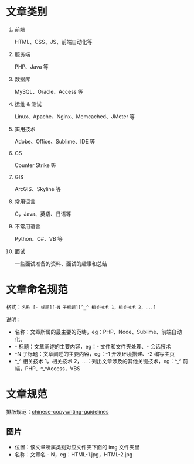 # 文章类别

1.  前端 

    HTML、CSS、JS、前端自动化等
2.  服务端 

    PHP、Java 等
3.  数据库 

    MySQL、Oracle、Access 等
4.  运维 & 测试 

    Linux、Apache、Nginx、Memcached、JMeter 等
5.  实用技术 

    Adobe、Office、Sublime、IDE 等
6.  CS

    Counter Strike 等
7.  GIS

    ArcGIS、Skyline 等
8.  常用语言 

    C，Java、英语、日语等
9.  不常用语言 

    Python、C#、VB 等
10. 面试 

    一些面试准备的资料、面试的趣事和总结

# 文章命名规范

格式：`名称 [- 标题][-N 子标题][^_^ 相关技术 1，相关技术 2，...]`

说明：

-   名称：文章所属的最主要的范畴，eg：PHP、Node、Sublime、前端自动化、
-   \- 标题：文章阐述的主要内容，eg：- 文件和文件夹处理、- 会话技术
-   \-N 子标题：文章阐述的主要内容，eg：-1 开发环境搭建、-2 编写主页
-   ^\_^ 相关技术 1，相关技术 2，...：列出文章涉及的其他关键技术，eg：^\_^ 前端，PHP、^\_^Access，VBS

# 文章规范

排版规范：[chinese-copywriting-guidelines](https://github.com/sparanoid/chinese-copywriting-guidelines/blob/master/README.zh-CN.md)

## 图片

-   位置：该文章所属类别对应文件夹下面的 img 文件夹里
-   名称：文章名 - N，eg：HTML-1.jpg，HTML-2.jpg
